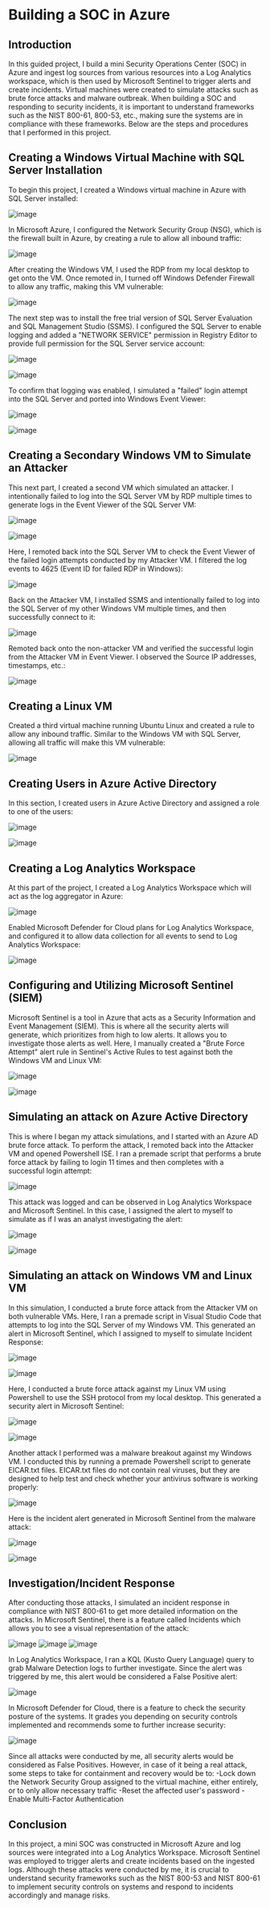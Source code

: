 # Building a SOC in Azure

## Introduction

In this guided project, I build a mini Security Operations Center (SOC) in Azure and ingest log sources from various resources into a Log Analytics workspace, which is then used by Microsoft Sentinel to trigger alerts and create incidents. Virtual machines were created to simulate attacks such as brute force attacks and malware outbreak. When building a SOC and responding to security incidents, it is important to understand frameworks such as the NIST 800-61, 800-53, etc., making sure the systems are in compliance with these frameworks. Below are the steps and procedures that I performed in this project.

## Creating a Windows Virtual Machine with SQL Server Installation

To begin this project, I created a Windows virtual machine in Azure with SQL Server installed:

![image](https://github.com/kevmac233/Azure-SOC/assets/125979597/d461665b-7082-4f4f-94e0-7d8c721ac524)

In Microsoft Azure, I configured the Network Security Group (NSG), which is the firewall built in Azure, by creating a rule to allow all inbound traffic:

![image](https://github.com/kevmac233/Azure-SOC/assets/125979597/3bc5ddf5-1725-4618-a638-b0d70c58fb77)

After creating the Windows VM, I used the RDP from my local desktop to get onto the VM. Once remoted in, I turned off Windows Defender Firewall to allow any traffic, making this VM vulnerable:

![image](https://github.com/kevmac233/Azure-SOC/assets/125979597/7165d995-903c-4518-a827-2ee811b30f5d)

The next step was to install the free trial version of SQL Server Evaluation and SQL Management Studio (SSMS). I configured the SQL Server to enable logging and added a "NETWORK SERVICE" permission in Registry Editor to provide full permission for the SQL Server service account:

![image](https://github.com/kevmac233/Azure-SOC/assets/125979597/a69e66a0-b9ec-4ee8-95ee-55b39ae789db)

![image](https://github.com/kevmac233/Azure-SOC/assets/125979597/3aedc271-6742-4a49-b4f3-9c3e01d86f28)


To confirm that logging was enabled, I simulated a "failed" login attempt into the SQL Server and ported into Windows Event Viewer:

![image](https://github.com/kevmac233/Azure-SOC/assets/125979597/b5ddf696-c1ba-4c36-b980-38d73569382f)

![image](https://github.com/kevmac233/Azure-SOC/assets/125979597/b8d9a6a7-e66b-45b6-8959-7b018782947a)

## Creating a Secondary Windows VM to Simulate an Attacker

This next part, I created a second VM which simulated an attacker. I intentionally failed to log into the SQL Server VM by RDP multiple times to generate logs in the Event Viewer of the SQL Server VM:

![image](https://github.com/kevmac233/Azure-SOC/assets/125979597/db9b9ac9-d1aa-43f4-9c97-4d6899c1402f)

![image](https://github.com/kevmac233/Azure-SOC/assets/125979597/ccd782c5-9d49-49e4-88da-5cc76db7c0c3)

Here, I remoted back into the SQL Server VM to check the Event Viewer of the failed login attempts conducted by my Attacker VM. I filtered the log events to 4625 (Event ID for failed RDP in Windows):

![image](https://github.com/kevmac233/Azure-SOC/assets/125979597/6e1d16af-a2fd-4e0c-b5b6-4e7f40102232)

Back on the Attacker VM, I installed SSMS and intentionally failed to log into the SQL Server of my other Windows VM multiple times, and then successfully connect to it:

![image](https://github.com/kevmac233/Azure-SOC/assets/125979597/909fbb96-09f1-464d-ac09-21d192b3af9e)

Remoted back onto the non-attacker VM and verified the successful login from the Attacker VM in Event Viewer. I observed the Source IP addresses, timestamps, etc.:

![image](https://github.com/kevmac233/Azure-SOC/assets/125979597/ab129f28-6dd1-4a2e-be6b-91f3d5a65f55)

## Creating a Linux VM

Created a third virtual machine running Ubuntu Linux and created a rule to allow any inbound traffic. Similar to the Windows VM with SQL Server, allowing all traffic will make this VM vulnerable:

![image](https://github.com/kevmac233/Azure-SOC/assets/125979597/4dab131e-c371-4e29-b2d1-7a47d1037923)

## Creating Users in Azure Active Directory

In this section, I created users in Azure Active Directory and assigned a role to one of the users:

![image](https://github.com/kevmac233/Azure-SOC/assets/125979597/6b2a4cce-50bd-4c56-b7ca-dd517546f909)

![image](https://github.com/kevmac233/Azure-SOC/assets/125979597/708e1d2f-47d6-4eb9-857e-809482ca1dfe)


## Creating a Log Analytics Workspace

At this part of the project, I created a Log Analytics Workspace which will act as the log aggregator in Azure:

![image](https://github.com/kevmac233/Azure-SOC/assets/125979597/9f993ab6-27de-407d-ba8b-28fcdce37b44)

Enabled Microsoft Defender for Cloud plans for Log Analytics Workspace, and configured it to allow data collection for all events to send to Log Analytics Workspace:

![image](https://github.com/kevmac233/Azure-SOC/assets/125979597/777ddf07-4653-4bed-8b7d-4572660e3237)

## Configuring and Utilizing Microsoft Sentinel (SIEM)

Microsoft Sentinel is a tool in Azure that acts as a Security Information and Event Management (SIEM). This is where all the security alerts will generate, which prioritizes from high to low alerts. It allows you to investigate those alerts as well. Here, I manually created a "Brute Force Attempt" alert rule in Sentinel's Active Rules to test against both the Windows VM and Linux VM:

![image](https://github.com/kevmac233/Azure-SOC/assets/125979597/4e4dcd87-91ba-4c28-a2bf-5796d2798b01)

![image](https://github.com/kevmac233/Azure-SOC/assets/125979597/87247b20-4fe2-4f33-bc52-6ec1552d1235)

## Simulating an attack on Azure Active Directory

This is where I began my attack simulations, and I started with an Azure AD brute force attack. To perform the attack, I remoted back into the Attacker VM and opened Powershell ISE. I ran a premade script that performs a brute force attack by failing to login 11 times and then completes with a successful login attempt:

![image](https://github.com/kevmac233/Azure-SOC/assets/125979597/6fbd01da-16d6-4064-8a36-f3641cef897a)

This attack was logged and can be observed in Log Analytics Workspace and Microsoft Sentinel. In this case, I assigned the alert to myself to simulate as if I was an analyst investigating the alert:

![image](https://github.com/kevmac233/Azure-SOC/assets/125979597/8ad4e1dd-5252-46d1-a0ac-4b99c30855dd)

![image](https://github.com/kevmac233/Azure-SOC/assets/125979597/c8bd3445-29a3-436a-ae8f-a5b1d646a000)

## Simulating an attack on Windows VM and Linux VM

In this simulation, I conducted a brute force attack from the Attacker VM on both vulnerable VMs. Here, I ran a premade script in Visual Studio Code that attempts to log into the SQL Server of my Windows VM. This generated an alert in Microsoft Sentinel, which I assigned to myself to simulate Incident Response:

![image](https://github.com/kevmac233/Azure-SOC/assets/125979597/4e45c0c2-f306-4431-864b-95448c0445e3)

![image](https://github.com/kevmac233/Azure-SOC/assets/125979597/b313ffe1-fc63-44f6-a37d-31c6923c6929)

Here, I conducted a brute force attack against my Linux VM using Powershell to use the SSH protocol from my local desktop. This generated a security alert in Microsoft Sentinel:

![image](https://github.com/kevmac233/Azure-SOC/assets/125979597/3f78c214-94fc-463d-b178-4bd505c27307)

![image](https://github.com/kevmac233/Azure-SOC/assets/125979597/ff5eebe9-1bf4-4e20-a8e2-afdf6e8c211a)

Another attack I performed was a malware breakout against my Windows VM. I conducted this by running a premade Powershell script to generate EICAR.txt files. EICAR.txt files do not contain real viruses, but they are designed to help test and check whether your antivirus software is working properly:

![image](https://github.com/kevmac233/Azure-SOC/assets/125979597/490ee5ef-f4b0-4fef-80ff-e963fb0f5237)

Here is the incident alert generated in Microsoft Sentinel from the malware attack:

![image](https://github.com/kevmac233/Azure-SOC/assets/125979597/4462bb0b-cdd9-4c55-9e4f-461dce70bd6b)

![image](https://github.com/kevmac233/Azure-SOC/assets/125979597/d1e7eced-e49d-408a-8088-14212af68b7e)

## Investigation/Incident Response

After conducting those attacks, I simulated an incident response in compliance with NIST 800-61 to get more detailed information on the attacks. In Microsoft Sentinel, there is a feature called Incidents which allows you to see a visual representation of the attack:

![image](https://github.com/kevmac233/Azure-SOC/assets/125979597/a8022ef4-9c4d-45e3-9d56-748c2cf39c7e)
![image](https://github.com/kevmac233/Azure-SOC/assets/125979597/59a15ee5-027c-4c93-a34c-5894be85747d)
![image](https://github.com/kevmac233/Azure-SOC/assets/125979597/3c6d213a-81fa-457f-b5f1-b5f57ab0a279)

In Log Analytics Workspace, I ran a KQL (Kusto Query Language) query to grab Malware Detection logs to further investigate. Since the alert was triggered by me, this alert would be considered a False Positive alert:

![image](https://github.com/kevmac233/Azure-SOC/assets/125979597/52217753-86c2-479c-a76d-d336b193780b)

In Microsoft Defender for Cloud, there is a feature to check the security posture of the systems. It grades you depending on security controls implemented and recommends some to further increase security:

![image](https://github.com/kevmac233/Azure-SOC/assets/125979597/08df282d-4383-4240-9771-b765d9d4941c)

Since all attacks were conducted by me, all security alerts would be considered as False Positives. However, in case of it being a real attack, some steps to take for containment and recovery would be to:
  -Lock down the Network Security Group assigned to the virtual machine, either entirely, or to only allow necessary traffic
  -Reset the affected user's password
  -Enable Multi-Factor Authentication
  
## Conclusion

In this project, a mini SOC was constructed in Microsoft Azure and log sources were integrated into a Log Analytics Workspace. Microsoft Sentinel was employed to trigger alerts and create incidents based on the ingested logs. Although these attacks were conducted by me, it is crucial to understand security frameworks such as the NIST 800-53 and NIST 800-61 to implement security controls on systems and respond to incidents accordingly and manage risks.
